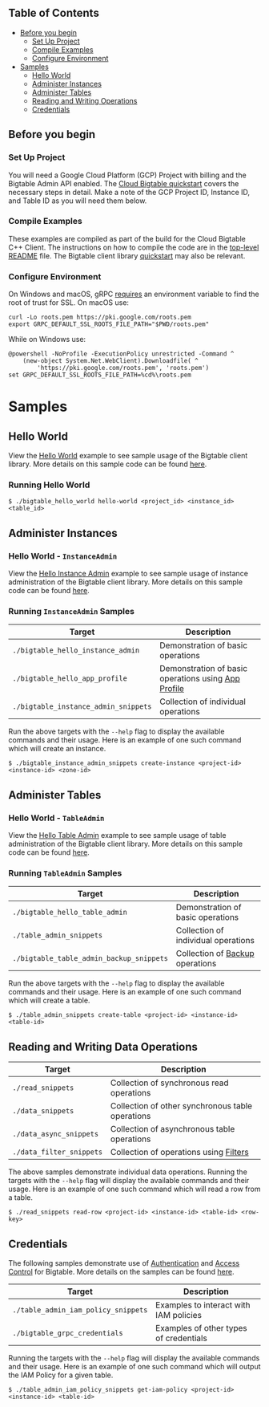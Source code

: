 ## Table of Contents

- [Before you begin](#before-you-begin)
  - [Set Up Project](#set-up-project)
  - [Compile Examples](#compile-examples)
  - [Configure Environment](#configure-environment)
- [Samples](#samples)
  - [Hello World](#hello-world)
  - [Administer Instances](#administer-instances)
  - [Administer Tables](#administer-tables)
  - [Reading and Writing Operations](#reading-and-writing-operations)
  - [Credentials](#credentials)

## Before you begin

### Set Up Project

You will need a Google Cloud Platform (GCP) Project with billing and the
Bigtable Admin API enabled. The
[Cloud Bigtable quickstart](https://cloud.google.com/bigtable/docs/quickstart-cbt)
covers the necessary steps in detail. Make a note of the GCP Project ID,
Instance ID, and Table ID as you will need them below.

### Compile Examples

These examples are compiled as part of the build for the Cloud Bigtable C++
Client.  The instructions on how to compile the code are in the
[top-level README](/README.md) file. The Bigtable client library
[quickstart](../quickstart/README.md) may also be relevant.

### Configure Environment

On Windows and macOS, gRPC [requires][grpc-roots-pem-bug] an environment variable
to find the root of trust for SSL. On macOS use:

```console
curl -Lo roots.pem https://pki.google.com/roots.pem
export GRPC_DEFAULT_SSL_ROOTS_FILE_PATH="$PWD/roots.pem"
```

While on Windows use:

```console
@powershell -NoProfile -ExecutionPolicy unrestricted -Command ^
    (new-object System.Net.WebClient).Downloadfile( ^
        'https://pki.google.com/roots.pem', 'roots.pem')
set GRPC_DEFAULT_SSL_ROOTS_FILE_PATH=%cd%\roots.pem
```

# Samples

## Hello World

View the [Hello World][hello_world_code] example to see sample usage of the
Bigtable client library. More details on this sample code can be found
[here](https://googleapis.dev/cpp/google-cloud-bigtable/latest/bigtable-hello-world.html).

### Running Hello World

```console
$ ./bigtable_hello_world hello-world <project_id> <instance_id> <table_id>
```

## Administer Instances

### Hello World - `InstanceAdmin`

View the [Hello Instance Admin][instance_admin_code] example to see sample usage of instance
administration of the Bigtable client library. More details on this sample code can be found
[here](https://googleapis.dev/cpp/google-cloud-bigtable/latest/bigtable-hello-instance-admin.html).

### Running `InstanceAdmin` Samples

| Target                               | Description                         |
| ------------------------------------ | ----------------------------------- |
| `./bigtable_hello_instance_admin`    | Demonstration of basic operations   |
| `./bigtable_hello_app_profile`       | Demonstration of basic operations using [App Profile](https://cloud.google.com/bigtable/docs/app-profiles) |
| `./bigtable_instance_admin_snippets` | Collection of individual operations |

Run the above targets with the `--help` flag to display the available commands and their usage.
Here is an example of one such command which will create an instance.

```console
$ ./bigtable_instance_admin_snippets create-instance <project-id> <instance-id> <zone-id>
```

## Administer Tables

### Hello World - `TableAdmin`

View the [Hello Table Admin][table_admin_code] example to see sample usage of table
administration of the Bigtable client library. More details on this sample code can be found [here](https://googleapis.dev/cpp/google-cloud-bigtable/latest/bigtable-hello-table-admin.html).

### Running `TableAdmin` Samples

| Target                                   | Description                         |
| ---------------------------------------- | ----------------------------------- |
| `./bigtable_hello_table_admin`           | Demonstration of basic operations   |
| `./table_admin_snippets`                 | Collection of individual operations |
| `./bigtable_table_admin_backup_snippets` | Collection of [Backup](https://cloud.google.com/bigtable/docs/backups) operations |

Run the above targets with the `--help` flag to display the available commands and their usage.
Here is an example of one such command which will create a table.
```console
$ ./table_admin_snippets create-table <project-id> <instance-id> <table-id>
```

## Reading and Writing Data Operations

| Target                   | Description                                      |
| ------------------------ | ------------------------------------------------ |
| `./read_snippets`        | Collection of synchronous read operations        |
| `./data_snippets`        | Collection of other synchronous table operations |
| `./data_async_snippets`  | Collection of asynchronous table operations      |
| `./data_filter_snippets` | Collection of operations using [Filters](https://cloud.google.com/bigtable/docs/filters)|

The above samples demonstrate individual data operations. Running the targets with
the `--help` flag will display the available commands and their usage. Here is an example of one
such command which will read a row from a table.

```console
$ ./read_snippets read-row <project-id> <instance-id> <table-id> <row-key>
```

## Credentials

The following samples demonstrate use of [Authentication](https://cloud.google.com/bigtable/docs/authentication) and [Access Control]((https://cloud.google.com/bigtable/docs/access-control)) for Bigtable. More details on the samples can be found [here](https://googleapis.dev/cpp/google-cloud-bigtable/latest/bigtable-samples-grpc-credentials.html).

| Target                              | Description                            |
| ----------------------------------- | -------------------------------------- |
| `./table_admin_iam_policy_snippets` | Examples to interact with IAM policies |
| `./bigtable_grpc_credentials`       | Examples of other types of credentials |

 Running the targets with the `--help` flag will display the available commands and their usage. Here is an example of one such command which will output the IAM Policy for a given table.

```console
$ ./table_admin_iam_policy_snippets get-iam-policy <project-id> <instance-id> <table-id>
```

[hello_world_code]: bigtable_hello_world.cc
[instance_admin_code]: bigtable_hello_instance_admin.cc
[table_admin_code]: bigtable_hello_table_admin.cc
[grpc-roots-pem-bug]: https://github.com/grpc/grpc/issues/16571
